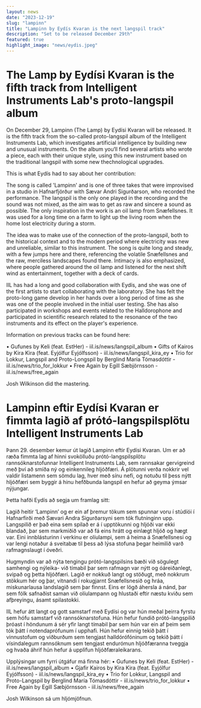 ```yaml
---
layout: news
date: "2023-12-19"
slug: "lampinn"
title: "Lampinn by Eydís Kvaran is the next langspil track"
description: "Set to be released December 29th"
featured: true
highlight_image: "news/eydis.jpeg"
---
```


<script>
    import CaptionedImage from "../../components/Images/CaptionedImage.svelte"
</script>

<CaptionedImage
    src="news/Lampinn.png"
    alt="A black and white picture of an oil lamp on a wall, with the release frame"
    caption="Lampinn by Eydís Kvaran"
/>

# The Lamp by Eydísi Kvaran is the fifth track from Intelligent Instruments Lab's proto-langspil album

On December 29, Lampinn (The Lamp) by Eydísi Kvaran will be released. It is the fifth track from the so-called proto-langspil album of the Intelligent Instruments Lab, which investigates artificial intelligence by building new and unusual instruments. On the album you‘ll find several artists who wrote a piece, each with their unique style, using this new instrument based on the traditional langspil with some new thechnological upgrades.

This is what Eydís had to say about her contribution:

The song is called 'Lampinn' and is one of three takes that were improvised in a studio in Hafnarfjörður with Sævar Andri Sigurðarson, who recorded the performance. The langspil is the only one played in the recording and the sound was not mixed, as the aim was to get as raw and sincere a sound as possible. The only inspiration in the work is an oil lamp from  Snæfellsnes. It was used for a long time on a farm to light up the living room when the home lost electricity during a storm.

The idea was to make use of the connection of the proto-langspil, both to the historical context and to the modern period where electricity was new and unreliable, similar to this instrument. The song is quite long and steady, with a few jumps here and there, referencing the volatile Snæfellsnes and the raw, merciless landscapes found there. Intimacy is also emphasized, where people gathered around the oil lamp and listened for the next shift wind as entertainment, together with a deck of cards.

IIL has had a long and good collaboration with Eydís, and she was one of the first artists to start collaborating with the laboratory. She has felt the proto-long game develop in her hands over a long period of time as she was one of the people involved in the initial user testing. She has also participated in workshops and events related to the Halldorophone and participated in scientific research related to the resonance of the two instruments and its effect on the player's experience.

Information on previous tracks can be found here:

• Gufunes by Keli (feat. EstHer) - iil.is/news/langspil_album 
• Gifts of Kairos by Kira Kira (feat. Eyjólfur Eyjólfsson) - iil.is/news/langspil_kira_ey 
• Trio for Lokkur, Langspil and Proto-Longspil by Berglind María Tómasdóttir - iil.is/news/trio_for_lokkur
• Free Again by Egill Sæbjörnsson - iil.is/news/free_again

Josh Wilkinson did the mastering.


<CaptionedImage
    src="news/eydis.jpeg"
    alt="Young woman playing an instrument at the IIL" 
    caption="Eydís Kvaran"/>
 
 
# Lampinn eftir Eydísi Kvaran er fimmta lagið af prótó-langspilsplötu Intelligent Instruments Lab


Þann 29. desember kemur út lagið Lampinn eftir Eydísi Kvaran. Um er að ræða fimmta lag af hinni svokölluðu prótó-langspilsplötu rannsóknarstofunnar Intelligent Instruments Lab, sem rannsakar gervigreind með því að smíða ný og einkennileg hljóðfæri. Á plötunni verða nokkrir vel valdir listamenn sem sömdu lag, hver með sínu nefi, og notuðu til þess nýtt hljóðfæri sem byggir á hinu hefðbunda langspil en hefur að geyma ýmsar nýjungar.

Þetta hafði Eydís að segja um framlag sitt:

Lagið heitir ‘Lampinn’ og er ein af þremur tökum sem spunnar voru í stúdíói í Hafnarfirði með Sævari Andra Sigurðarsyni sem tók flutninginn upp. Langspilið er það eina sem spilað er á í upptökunni og hljóði var ekki blandað, þar sem markmiðið var að fá eins hrátt og einlægt hljóð og hægt var. Eini innblásturinn í verkinu er olíulampi, sem á heima á Snæfellsnesi og var lengi notaður á sveitabæ til þess að lýsa stofuna þegar heimilið varð rafmagnslaugt í óveðri. 

Hugmyndin var að nýta tengingu prótó-langspilsins bæði við sögulegt samhengi og nýleika- við tímabil þar sem rafmagn var nýtt og óáreiðanlegt, svipað og þetta hljóðfæri. Lagið er nokkuð langt og stöðugt, með nokkrum stökkum hér og þar, vitnandi í rokugjarnt Snæfellsnesið og hráa, miskunarlausa landslagið sem þar finnst. Eins er lögð áhersla á nánd, þar sem fólk safnaðist saman við olíulampann og hlustaði eftir næstu kviðu sem afþreyingu, ásamt spilastokki.

IIL hefur átt langt og gott samstarf með Eydísi og var hún meðal þeirra fyrstu sem hófu samstarf við rannsóknarstofuna. Hún hefur fundið prótó-langspilið þróast í höndunum á sér yfir langt tímabil þar sem hún var ein af þeim sem tók þátt í notendaprófunum í upphafi. Hún hefur einnig tekið þátt í vinnustofum og viðburðum sem tengjast halldórófóninum og tekið þátt í vísindalegum rannsóknum sem tengjast endurómun hljóðfæranna tveggja og hvaða áhrif hún hefur á upplifun hljóðfæraleikarans. 

Upplýsingar um fyrri útgáfur má finna hér:
•    Gufunes by Keli (feat. EstHer) - iil.is/news/langspil_album
•    Gjafir Kairos by Kira Kira (feat. Eyjólfur Eyjólfsson) - iil.is/news/langspil_kira_ey
•    Trio for Lokkur, Langspil and Proto-Langspil by Berglind María Tómasdóttir - iil.is/news/trio_for_lokkur
•    Free Again by Egill Sæbjörnsson - iil.is/news/free_again

Josh Wilkinson sá um hljómjöfnun.
